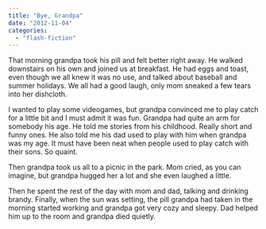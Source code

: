 ```yaml
---
title: "Bye, Grandpa"
date: "2012-11-04"
categories: 
  - "flash-fiction"
---
```


That morning grandpa took his pill and felt better right away. He walked downstairs on his own and joined us at breakfast. He had eggs and toast, even though we all knew it was no use, and talked about baseball and summer holidays. We all had a good laugh, only mom sneaked a few tears into her dishcloth.

I wanted to play some videogames, but grandpa convinced me to play catch for a little bit and I must admit it was fun. Grandpa had quite an arm for somebody his age. He told me stories from his childhood. Really short and funny ones. He also told me his dad used to play with him when grandpa was my age. It must have been neat when people used to play catch with their sons. So quaint.

Then grandpa took us all to a picnic in the park. Mom cried, as you can imagine, but grandpa hugged her a lot and she even laughed a little.

Then he spent the rest of the day with mom and dad, talking and drinking brandy. Finally, when the sun was setting, the pill grandpa had taken in the morning started working and grandpa got very cozy and sleepy. Dad helped him up to the room and grandpa died quietly.
